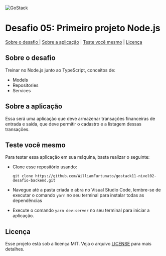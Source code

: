 ![GoStack](https://storage.googleapis.com/golden-wind/bootcamp-gostack/header-desafios.png)

# Desafio 05: Primeiro projeto Node.js

[Sobre o desafio ](#sobre-o-desafio) |
[Sobre a aplicação](#sobre-a-aplica%c3%a7%c3%a3o) |
[Teste você mesmo](#teste-voc%c3%aa-mesmo) |
[Licença](#licen%c3%a7a)

## Sobre o desafio

Treinar no Node.js junto ao TypeScript, conceitos de:

- Models
- Repositories
- Services

## Sobre a aplicação

Essa será uma aplicação que deve armazenar transações financeiras de entrada e saída, que deve permitir o cadastro e a listagem dessas transações.

## Teste você mesmo

Para testar essa aplicação em sua máquina, basta realizar o seguinte:

- Clone esse repositório usando:

  `git clone https://github.com/WilliamFurtunato/gostack11-nivel02-desafio-backend.git`

- Navegue até a pasta criada e abra no Visual Studio Code, lembre-se de executar o comando `yarn` no seu terminal para instalar todas as dependências
- Execute o comando `yarn dev:server` no seu terminal para iniciar a aplicação.

## Licença

Esse projeto está sob a licença MIT. Veja o arquivo [LICENSE](LICENSE) para mais detalhes.
